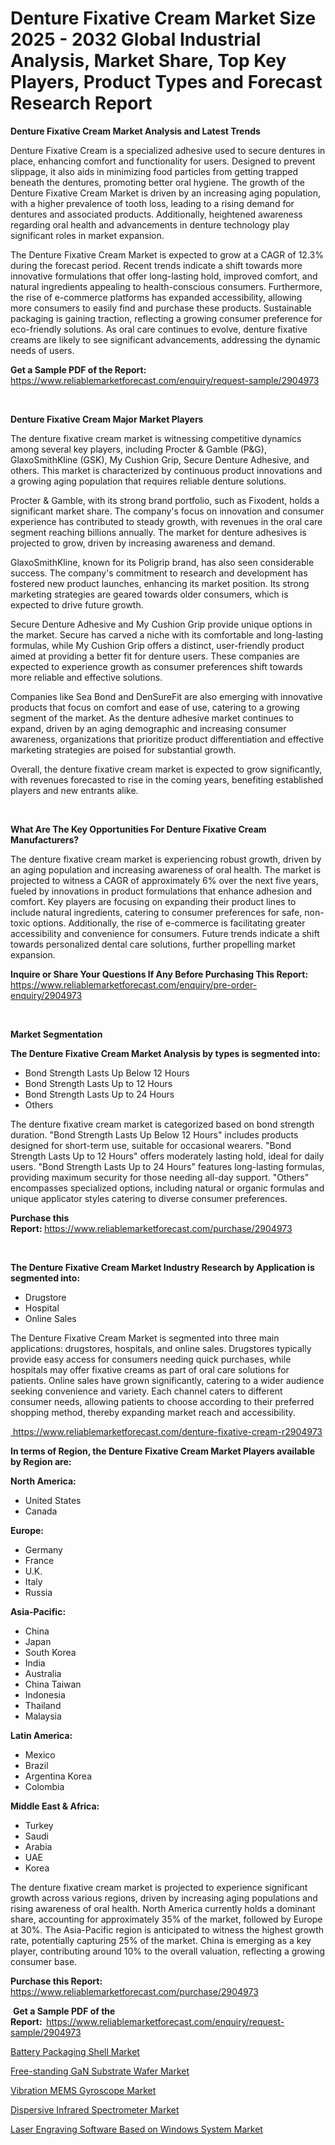 <p><h1>Denture Fixative Cream Market Size 2025 - 2032 Global Industrial Analysis, Market Share, Top Key Players, Product Types and Forecast Research Report</h1></p><p><strong>Denture Fixative Cream Market Analysis and Latest Trends</strong></p>
<p><p>Denture Fixative Cream is a specialized adhesive used to secure dentures in place, enhancing comfort and functionality for users. Designed to prevent slippage, it also aids in minimizing food particles from getting trapped beneath the dentures, promoting better oral hygiene. The growth of the Denture Fixative Cream Market is driven by an increasing aging population, with a higher prevalence of tooth loss, leading to a rising demand for dentures and associated products. Additionally, heightened awareness regarding oral health and advancements in denture technology play significant roles in market expansion.</p><p>The Denture Fixative Cream Market is expected to grow at a CAGR of 12.3% during the forecast period. Recent trends indicate a shift towards more innovative formulations that offer long-lasting hold, improved comfort, and natural ingredients appealing to health-conscious consumers. Furthermore, the rise of e-commerce platforms has expanded accessibility, allowing more consumers to easily find and purchase these products. Sustainable packaging is gaining traction, reflecting a growing consumer preference for eco-friendly solutions. As oral care continues to evolve, denture fixative creams are likely to see significant advancements, addressing the dynamic needs of users.</p></p>
<p><strong>Get a Sample PDF of the Report:&nbsp;</strong> <a href="https://www.reliablemarketforecast.com/enquiry/request-sample/2904973?utm_campaign=1840&utm_medium=2&utm_source=Github&utm_content=ia&utm_term=12032025&utm_id=denture-fixative-cream">https://www.reliablemarketforecast.com/enquiry/request-sample/2904973</a></p>
<p>&nbsp;</p>
<p><strong>Denture Fixative Cream Major Market Players</strong></p>
<p><p>The denture fixative cream market is witnessing competitive dynamics among several key players, including Procter & Gamble (P&G), GlaxoSmithKline (GSK), My Cushion Grip, Secure Denture Adhesive, and others. This market is characterized by continuous product innovations and a growing aging population that requires reliable denture solutions.</p><p>Procter & Gamble, with its strong brand portfolio, such as Fixodent, holds a significant market share. The company's focus on innovation and consumer experience has contributed to steady growth, with revenues in the oral care segment reaching billions annually. The market for denture adhesives is projected to grow, driven by increasing awareness and demand.</p><p>GlaxoSmithKline, known for its Poligrip brand, has also seen considerable success. The company's commitment to research and development has fostered new product launches, enhancing its market position. Its strong marketing strategies are geared towards older consumers, which is expected to drive future growth.</p><p>Secure Denture Adhesive and My Cushion Grip provide unique options in the market. Secure has carved a niche with its comfortable and long-lasting formulas, while My Cushion Grip offers a distinct, user-friendly product aimed at providing a better fit for denture users. These companies are expected to experience growth as consumer preferences shift towards more reliable and effective solutions.</p><p>Companies like Sea Bond and DenSureFit are also emerging with innovative products that focus on comfort and ease of use, catering to a growing segment of the market. As the denture adhesive market continues to expand, driven by an aging demographic and increasing consumer awareness, organizations that prioritize product differentiation and effective marketing strategies are poised for substantial growth.</p><p>Overall, the denture fixative cream market is expected to grow significantly, with revenues forecasted to rise in the coming years, benefiting established players and new entrants alike.</p></p>
<p>&nbsp;</p>
<p><strong>What Are The Key Opportunities For Denture Fixative Cream Manufacturers?</strong></p>
<p><p>The denture fixative cream market is experiencing robust growth, driven by an aging population and increasing awareness of oral health. The market is projected to witness a CAGR of approximately 6% over the next five years, fueled by innovations in product formulations that enhance adhesion and comfort. Key players are focusing on expanding their product lines to include natural ingredients, catering to consumer preferences for safe, non-toxic options. Additionally, the rise of e-commerce is facilitating greater accessibility and convenience for consumers. Future trends indicate a shift towards personalized dental care solutions, further propelling market expansion.</p></p>
<p><strong>Inquire or Share Your Questions If Any Before Purchasing This Report:</strong> <a href="https://www.reliablemarketforecast.com/enquiry/pre-order-enquiry/2904973?utm_campaign=1840&utm_medium=2&utm_source=Github&utm_content=ia&utm_term=12032025&utm_id=denture-fixative-cream">https://www.reliablemarketforecast.com/enquiry/pre-order-enquiry/2904973</a></p>
<p>&nbsp;</p>
<p><strong>Market Segmentation</strong></p>
<p><strong>The Denture Fixative Cream Market Analysis by types is segmented into:</strong></p>
<p><ul><li>Bond Strength Lasts Up Below 12 Hours</li><li>Bond Strength Lasts Up to 12 Hours</li><li>Bond Strength Lasts Up to 24 Hours</li><li>Others</li></ul></p>
<p><p>The denture fixative cream market is categorized based on bond strength duration. "Bond Strength Lasts Up Below 12 Hours" includes products designed for short-term use, suitable for occasional wearers. "Bond Strength Lasts Up to 12 Hours" offers moderately lasting hold, ideal for daily users. "Bond Strength Lasts Up to 24 Hours" features long-lasting formulas, providing maximum security for those needing all-day support. "Others" encompasses specialized options, including natural or organic formulas and unique applicator styles catering to diverse consumer preferences.</p></p>
<p><strong>Purchase this Report:&nbsp;</strong><a href="https://www.reliablemarketforecast.com/purchase/2904973?utm_campaign=1840&utm_medium=2&utm_source=Github&utm_content=ia&utm_term=12032025&utm_id=denture-fixative-cream">https://www.reliablemarketforecast.com/purchase/2904973</a></p>
<p>&nbsp;</p>
<p><strong>The Denture Fixative Cream Market Industry Research by Application is segmented into:</strong></p>
<p><ul><li>Drugstore</li><li>Hospital</li><li>Online Sales</li></ul></p>
<p><p>The Denture Fixative Cream Market is segmented into three main applications: drugstores, hospitals, and online sales. Drugstores typically provide easy access for consumers needing quick purchases, while hospitals may offer fixative creams as part of oral care solutions for patients. Online sales have grown significantly, catering to a wider audience seeking convenience and variety. Each channel caters to different consumer needs, allowing patients to choose according to their preferred shopping method, thereby expanding market reach and accessibility.</p></p>
<p><a href="https://www.reliablemarketforecast.com/denture-fixative-cream-r2904973?utm_campaign=1840&utm_medium=2&utm_source=Github&utm_content=ia&utm_term=12032025&utm_id=denture-fixative-cream">&nbsp;https://www.reliablemarketforecast.com/denture-fixative-cream-r2904973</a></p>
<p><strong>In terms of Region, the Denture Fixative Cream Market Players available by Region are:</strong></p>
<p>
    <p> <strong> North America: </strong>
        <ul>
            <li>United States</li>
            <li>Canada</li>
        </ul>
        </p> 
    <p> <strong> Europe: </strong>
        <ul>
            <li>Germany</li>
            <li>France</li>
            <li>U.K.</li>
            <li>Italy</li>
            <li>Russia</li>
        </ul>
        </p> 
    <p> <strong> Asia-Pacific: </strong>
        <ul>
            <li>China</li>
            <li>Japan</li>
            <li>South Korea</li>
            <li>India</li>
            <li>Australia</li>
            <li>China Taiwan</li>
            <li>Indonesia</li>
            <li>Thailand</li>
            <li>Malaysia</li>
        </ul>
        </p> 
    <p> <strong> Latin America: </strong>
        <ul>
            <li>Mexico</li>
            <li>Brazil</li>
            <li>Argentina Korea</li>
            <li>Colombia</li>
        </ul>
        </p> 
    <p> <strong> Middle East & Africa: </strong>
        <ul>
            <li>Turkey</li>
            <li>Saudi</li>
            <li>Arabia</li>
            <li>UAE</li>
            <li>Korea</li>
        </ul>
    </p>
    </p>
<p><p>The denture fixative cream market is projected to experience significant growth across various regions, driven by increasing aging populations and rising awareness of oral health. North America currently holds a dominant share, accounting for approximately 35% of the market, followed by Europe at 30%. The Asia-Pacific region is anticipated to witness the highest growth rate, potentially capturing 25% of the market. China is emerging as a key player, contributing around 10% to the overall valuation, reflecting a growing consumer base.</p></p>
<p><strong>Purchase this Report: </strong><a href="https://www.reliablemarketforecast.com/purchase/2904973?utm_campaign=1840&utm_medium=2&utm_source=Github&utm_content=ia&utm_term=12032025&utm_id=denture-fixative-cream">https://www.reliablemarketforecast.com/purchase/2904973</a></p>
<p>&nbsp;<strong>Get a Sample PDF of the Report:&nbsp;&nbsp;</strong><a href="https://www.reliablemarketforecast.com/enquiry/request-sample/2904973?utm_campaign=1840&utm_medium=2&utm_source=Github&utm_content=ia&utm_term=12032025&utm_id=denture-fixative-cream">https://www.reliablemarketforecast.com/enquiry/request-sample/2904973</a></p>
<p><strong></strong></p>
<p><p><a href="https://github.com/ummulmzu/Market-Research-Report-List-1/blob/main/battery-packaging-shell-market.md?utm_campaign=1840&utm_medium=2&utm_source=Github&utm_content=ia&utm_term=12032025&utm_id=denture-fixative-cream">Battery Packaging Shell Market</a></p><p><a href="https://github.com/aiamekar/Market-Research-Report-List-1/blob/main/free-standing-gan-substrate-wafer-market.md?utm_campaign=1840&utm_medium=2&utm_source=Github&utm_content=ia&utm_term=12032025&utm_id=denture-fixative-cream">Free-standing GaN Substrate Wafer Market</a></p><p><a href="https://github.com/kecixayaab/Market-Research-Report-List-1/blob/main/vibration-mems-gyroscope-market.md?utm_campaign=1840&utm_medium=2&utm_source=Github&utm_content=ia&utm_term=12032025&utm_id=denture-fixative-cream">Vibration MEMS Gyroscope Market</a></p><p><a href="https://github.com/nwokechock6s/Market-Research-Report-List-1/blob/main/dispersive-infrared-spectrometer-market.md?utm_campaign=1840&utm_medium=2&utm_source=Github&utm_content=ia&utm_term=12032025&utm_id=denture-fixative-cream">Dispersive Infrared Spectrometer Market</a></p><p><a href="https://github.com/gilerzelko7a/Market-Research-Report-List-1/blob/main/laser-engraving-software-based-on-windows-system-market.md?utm_campaign=1840&utm_medium=2&utm_source=Github&utm_content=ia&utm_term=12032025&utm_id=denture-fixative-cream">Laser Engraving Software Based on Windows System Market</a></p></p>